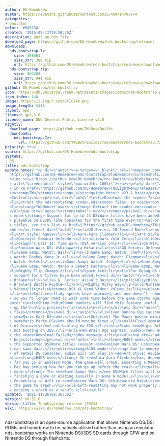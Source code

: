 ```yaml
---
author: DS-Homebrew
avatar: https://avatars.githubusercontent.com/u/46971470?v=4
categories:
- emulator
color: '#585758'
created: '2016-09-11T19:50:26Z'
description: Boot an nds file
download_page: https://github.com/DS-Homebrew/nds-bootstrap/releases
downloads:
  nds-bootstrap.7z:
    size: 398061
    size_str: 388 KiB
    url: https://github.com/DS-Homebrew/nds-bootstrap/releases/download/v0.51.0/nds-bootstrap.7z
  nds-bootstrap.zip:
    size: 964203
    size_str: 941 KiB
    url: https://github.com/DS-Homebrew/nds-bootstrap/releases/download/v0.51.0/nds-bootstrap.zip
github: DS-Homebrew/nds-bootstrap
icon: https://db.universal-team.net/assets/images/icons/nds-bootstrap.png
icon_index: 140
image: https://i.imgur.com/BFIu7xX.png
image_length: 5116
layout: app
license: gpl-3.0
license_name: GNU General Public License v3.0
nightly:
  download_page: https://github.com/TWLBot/Builds
  downloads:
    nds-bootstrap.7z:
      url: https://github.com/TWLBot/Builds/raw/master/nds-bootstrap.7z
priority: true
source: https://github.com/DS-Homebrew/nds-bootstrap
systems:
- DS
title: nds-bootstrap
update_notes: "<p dir=\"auto\"><a target=\"_blank\" rel=\"noopener noreferrer\" href=\"\
  https://github.com/DS-Homebrew/nds-bootstrap/blob/master/screenshots/v0.51.0/DSiWare%20on%20DS%20Phat.png?raw=true\"\
  ><img src=\"https://github.com/DS-Homebrew/nds-bootstrap/blob/master/screenshots/v0.51.0/DSiWare%20on%20DS%20Phat.png?raw=true\"\
  \ alt=\"screenshots\" style=\"max-width: 100%;\"></a></p>\n<p dir=\"auto\">Included\
  \ in <a href=\"https://github.com/DS-Homebrew/TWiLightMenu/releases/tag/v23.1.0\"\
  ><strong>TW</strong>i<strong>L</strong>ight Menu++ v23.1.0</a></p>\n<p dir=\"auto\"\
  >Instructions:</p>\n<ol dir=\"auto\">\n<li>Download the <code>.7z</code> file.</li>\n\
  <li>Extract the nds-bootstrap <code>.nds</code> files, to <code>root:/_nds</code>.</li>\n\
  <li><strong>TWLMenu++ users:</strong> Extract the <code>.ver</code> file to <code>root:/_nds/TWiLightMenu</code>.</li>\n\
  </ol>\n<p dir=\"auto\"><strong>What's new?</strong></p>\n<ul dir=\"auto\">\n<li><strong>B4DS\
  \ mode:</strong> Support for up to 23 DSiWare titles have been added, making them\
  \ playable on DS/DS lite consoles for the first time ever!<br>\n(For a list of supported\
  \ titles, see this list <a href=\"https://github.com/DS-Homebrew/TWiLightMenu/blob/c174faedd633b40b3e3ffa0368c2c8964e9ef16f/universal/include/incompatibleGameMap.h#L49\"\
  >here</a>.)\n<ul dir=\"auto\">\n<li>GO Series: 10 Second Run</li>\n<li>Ace Mathician</li>\n\
  <li>Art Style: Aquia</li>\n<li>Aura-Aura Climber</li>\n<li>Art Style: BASE 10</li>\n\
  <li>Dairojo! Samurai Defenders</li>\n<li>Dark Void Zero</li>\n<li>Dragon's Lair</li>\n\
  <li>Dragon's Lair II: Time Warp (USA version only)</li>\n<li>DS WiFi Settings</li>\n\
  <li>Famicom Wars DS: Ushinawareta Hikari</li>\n<li>GO Series: Defense Wars</li>\n\
  <li>Game &amp; Watch: Ball</li>\n<li>Game &amp; Watch: Chef</li>\n<li>Game &amp;\
  \ Watch: Donkey Kong Jr.</li>\n<li>Game &amp; Watch: Flagman</li>\n<li>Game &amp;\
  \ Watch: Helmet</li>\n<li>Game &amp; Watch: Judge</li>\n<li>Game &amp; Watch: Manhole</li>\n\
  <li>Game &amp; Watch: Mario's Cement Factory</li>\n<li>Game &amp; Watch: Vermin</li>\n\
  <li>Mighty Flip Champs!</li>\n<li>Space Ace</li>\n<li>(For Debug DS consoles, additional\
  \ support for 6 titles have been added.)\n<ul dir=\"auto\">\n<li>G.G. Series: All\
  \ Breaker</li>\n<li>G.G. Series: Assault Buster</li>\n<li>BlayzBloo: Super Melee\
  \ Brawlers Battle Royale</li>\n<li>Mighty Milky Way</li>\n<li>Nintendo DSi XL Demo\
  \ Video</li>\n<li>Nintendo DSi XL Demo Video: Volume 2</li>\n</ul>\n</li>\n</ul>\n\
  </li>\n<li>Soft-resetting speeds have improved, and now doesn't reboot the console,\
  \ so you no longer need to wait some time before the game starts again!\n<ul dir=\"\
  auto\">\n<li>Shiny Pok\xE9mon hunters will find this feature useful, as it'll speed\
  \ up the hunting process!</li>\n</ul>\n</li>\n</ul>\n<p dir=\"auto\"><strong>Bug\
  \ fixes</strong></p>\n<ul dir=\"auto\">\n<li>Fixed Banana Cup causing a crash in\
  \ <em>Mario Kart DS</em>.</li>\n<li>(Untested) The Power Washer minigame crash in\
  \ <em>Mario Party DS</em> should now be fixed.</li>\n<li>Fixed <em>Anno 1701: Dawn\
  \ of Discovery</em> not booting on 3DS.</li>\n<li>Fixed <em>Magic School Bus: Oceans</em>\
  \ not booting on 3DS.</li>\n<li><em>Brain Age Express: Sudoku</em> no longer shows\
  \ the <code>Download failed</code> message.</li>\n</ul>\n<p dir=\"auto\"><strong>Known\
  \ bugs</strong></p>\n<ul dir=\"auto\">\n<li><strong>B4DS mode:</strong> None of\
  \ the supported DSiWare titles (except <em>Famicom Wars DS: Ushinawareta Hikari</em>)\
  \ can save data.</li>\n<li><strong>B4DS mode:</strong> Due to memory limitations\
  \ of retail DS consoles, audio will not play in <em>Art Style: Aquia</em>.</li>\n\
  <li><strong>B4DS mode:</strong> In <em>Aura-Aura Climber</em>, depending on how\
  \ far you go in Endless Mode, the game will crash. Inserting a Memory Expansion\
  \ Pak may prolong how far you can go up before the crash.</li>\n<li><strong>B4DS\
  \ mode:</strong> The <em>Game &amp; Watch</em> DSiWare titles will softlock after\
  \ finishing a game or exiting (usually in Game A mode).</li>\n<li><strong>B4DS mode:</strong>\
  \ Connecting to WiFi in <em>Famicom Wars DS: Ushinawareta Hikari</em> will cause\
  \ the game to crash.</li>\n<li>Soft-resetting may not work properly in a few games,\
  \ causing a crash as a result.</li>\n</ul>"
updated: '2021-11-26T02:36:36Z'
version: v0.51.0
version_title: Thanksgiving release (2021)
wiki: https://wiki.ds-homebrew.com/nds-bootstrap/
---
```

nds-bootstrap is an open-source application that allows Nintendo DS/DSi ROMs and homebrew to be natively utilised rather than using an emulator. nds-bootstrap works on Nintendo DSi/3DS SD cards through CFW and on Nintendo DS through flashcarts.